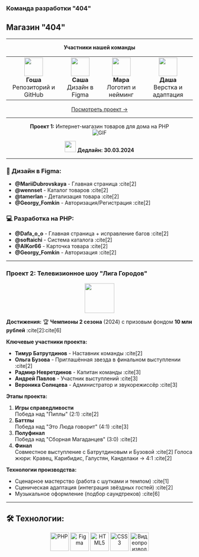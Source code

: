 ### Команда разработки "404"

## Магазин "404"

---

<div align="center">

**Участники нашей команды**  

| | | | |
|-|-|-|-|
| <div style="text-align:center"><img src="https://img.icons8.com/dusk/64/github.png" width="50"><br>**Гоша**<br>Репозиторий и GitHub</div> | <div style="text-align:center"><img src="https://img.icons8.com/color/64/figma.png" width="50"><br>**Саша**<br>Дизайн в Figma</div> | <div style="text-align:center"><img src="https://img.icons8.com/color/64/design--v1.png" width="50"><br>**Мара**<br>Логотип и нейминг</div> | <div style="text-align:center"><img src="https://img.icons8.com/external-flaticons-flat-flat-icons/64/external-web-development-computer-programming-flaticons-flat-flat-icons.png" width="50"><br>**Даша**<br>Верстка и адаптация</div> |

[Посмотреть проект →](#)

</div>

---

<div align="center">

**Проект 1:** Интернет-магазин товаров для дома на PHP  
![GIF](https://media3.giphy.com/media/jTNG3RF6EwbkpD4LZx/giphy.gif)  

<img src="https://img.icons8.com/doodle/96/calendar--v1.png" width="30"> **Дедлайн: 30.03.2024**

</div>

---

### 🎨 Дизайн в Figma:
- **@MariiDubrovskaya** - Главная страница :cite[2]
- **@wennset** - Каталог товаров :cite[2]
- **@tamerlan** - Детализация товара :cite[2]
- **@Georgy_Fomkin** - Авторизация/Регистрация :cite[2]

### 💻 Разработка на PHP:
- **@Dafa_o_o** - Главная страница + исправление багов :cite[2]
- **@softaichi** - Система каталога :cite[2]
- **@AlKor66** - Карточка товара :cite[2]
- **@Georgy_Fomkin** - Авторизация :cite[2]

---

### Проект 2: Телевизионное шоу "Лига Городов"
<div align="center">
<img src="https://upload.wikimedia.org/wikipedia/commons/thumb/e/ee/TNT_logo_2021.svg/120px-TNT_logo_2021.svg.png" width="80">
</div>

**Достижения:** 🏆 **Чемпионы 2 сезона** (2024) с призовым фондом **10 млн рублей** :cite[2]:cite[6]

**Ключевые участники проекта:**
- **Тимур Батрутдинов** - Наставник команды :cite[2]
- **Ольга Бузова** - Приглашённая звезда в финальном выступлении :cite[2]
- **Радмир Невретдинов** - Капитан команды :cite[3]
- **Андрей Павлов** - Участник выступлений :cite[3]
- **Вероника Солнцева** - Администратор и звукорежиссёр :cite[3]

**Этапы проекта:**
1. **Игры справедливости**  
   Победа над "Пиплы" (2:1) :cite[2]
2. **Баттлы**  
   Победа над "Это Люда говорит" (4:1) :cite[3]
3. **Полуфинал**  
   Победа над "Сборная Магаданцев" (3:0) :cite[2]
4. **Финал**  
   Совместное выступление с Батрутдиновым и Бузовой :cite[2]
   Голоса жюри: Кравец, Карибидис, Галустян, Канделаки → 4:1 :cite[2]

**Технологии производства:**
- Сценарное мастерство (работа с шутками и темпом) :cite[1]
- Сценическая адаптация (интеграция звёздных гостей) :cite[2]
- Музыкальное оформление (подбор саундтреков) :cite[6]

---

## 🛠 Технологии:
<p align="center">
  <img src="https://img.icons8.com/color/96/php.png" width="50" title="PHP"> 
  <img src="https://img.icons8.com/color/96/figma.png" width="50" title="Figma"> 
  <img src="https://img.icons8.com/color/96/html-5.png" width="50" title="HTML5"> 
  <img src="https://img.icons8.com/color/96/css3.png" width="50" title="CSS3">
  <img src="https://img.icons8.com/color/96/video-trimming.png" width="50" title="Видеопроизводство">
</p>

